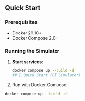## Quick Start

### Prerequisites
- Docker 20.10+
- Docker Compose 2.0+

### Running the Simulator
1. **Start services**:
   ```bash
   docker compose up --build -d
   ## 🧪 Quick Start (CT Simulator)
1. Run with Docker Compose:

```bash
docker compose up --build -d

